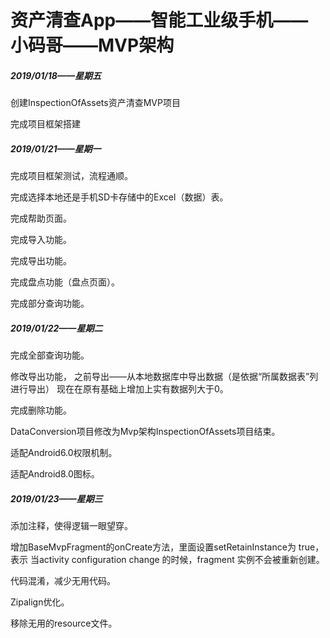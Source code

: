 # 资产清查App——智能工业级手机——小码哥——MVP架构
##### 2019/01/18——星期五

创建InspectionOfAssets资产清查MVP项目

完成项目框架搭建

##### 2019/01/21——星期一

完成项目框架测试，流程通顺。

完成选择本地还是手机SD卡存储中的Excel（数据）表。

完成帮助页面。

完成导入功能。

完成导出功能。

完成盘点功能（盘点页面）。

完成部分查询功能。

##### 2019/01/22——星期二

完成全部查询功能。

修改导出功能，
之前导出——从本地数据库中导出数据（是依据“所属数据表”列进行导出）
现在在原有基础上增加上实有数据列大于0。

完成删除功能。

DataConversion项目修改为Mvp架构InspectionOfAssets项目结束。

适配Android6.0权限机制。

适配Android8.0图标。

##### 2019/01/23——星期三

添加注释，使得逻辑一眼望穿。

增加BaseMvpFragment的onCreate方法，里面设置setRetainInstance为 true，表示 当activity configuration change 的时候，fragment 实例不会被重新创建。

代码混淆，减少无用代码。

Zipalign优化。

移除无用的resource文件。